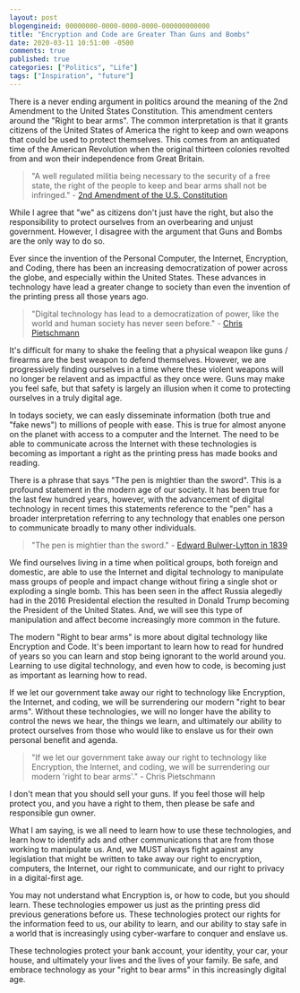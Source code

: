```yaml
---
layout: post
blogengineid: 00000000-0000-0000-0000-000000000000
title: "Encryption and Code are Greater Than Guns and Bombs"
date: 2020-03-11 10:51:00 -0500
comments: true
published: true
categories: ["Politics", "Life"]
tags: ["Inspiration", "future"]
---
```


There is a never ending argument in politics around the meaning of the 2nd Amendment to the United States Constitution. This amendment centers around the "Right to bear arms". The common interpretation is that it grants citizens of the United States of America the right to keep and own weapons that could be used to protect themselves. This comes from an antiquated time of the American Revolution when the original thirteen colonies revolted from and won their independence from Great Britain.

> "A well regulated militia being necessary to the security of a free state, the right of the people to keep and bear arms shall not be infringed." - [2nd Amendment of the U.S. Constitution](https://en.wikipedia.org/wiki/Second_Amendment_to_the_United_States_Constitution)

While I agree that "we" as citizens don't just have the right, but also the responsibility to protect ourselves from an overbearing and unjust government. However, I disagree with the argument that Guns and Bombs are the only way to do so.

Ever since the invention of the Personal Computer, the Internet, Encryption, and Coding, there has been an increasing democratization of power across the globe, and especially within the United States. These advances in technology have lead a greater change to society than even the invention of the printing press all those years ago.

> "Digital technology has lead to a democratization of power, like the world and human society has never seen before." - [Chris Pietschmann](https://pietschsoft.com)

It's difficult for many to shake the feeling that a physical weapon like guns / firearms are the best weapon to defend themselves. However, we are progressively finding ourselves in a time where these violent weapons will no longer be relavent and as impactful as they once were. Guns may make you feel safe, but that safety is largely an illusion when it come to protecting ourselves in a truly digital age.

In todays society, we can easly disseminate information (both true and "fake news") to millions of people with ease. This is true for almost anyone on the planet with access to a computer and the Internet. The need to be able to communicate across the Internet with these technologies is becoming as important a right as the printing press has made books and reading.

There is a phrase that says "The pen is mightier than the sword". This is a profound statement in the modern age of our society. It has been true for the last few hundred years, however, with the advancement of digital technology in recent times this statements reference to the "pen" has a broader interpretation  referring to any technology that enables one person to communicate broadly to many other individuals.

> "The pen is mightier than the sword." - [Edward Bulwer-Lytton in 1839](https://en.wikipedia.org/wiki/The_pen_is_mightier_than_the_sword)

We find ourselves living in a time when political groups, both foreign and domestic, are able to use the Internet and digital technology to manipulate mass groups of people and impact change without firing a single shot or exploding a single bomb. This has been seen in the affect Russia alegedly had in the 2016 Presidental election the resulted in Donald Trump becoming the President of the United States. And, we will see this type of manipulation and affect become increasingly more common in the future.

The modern "Right to bear arms" is more about digital technology like Encryption and Code. It's been important to learn how to read for hundred of years so you can learn and stop being ignorant to the world around you. Learning to use digital technology, and even how to code, is becoming just as important as learning how to read.

If we let our government take away our right to technology like Encryption, the Internet, and coding, we will be surrendering our modern "right to bear arms". Without these technologies, we will no longer have the ability to control the news we hear, the things we learn, and ultimately our ability to protect ourselves from those who would like to enslave us for their own personal benefit and agenda.

> "If we let our government take away our right to technology like Encryption, the Internet, and coding, we will be surrendering our modern 'right to bear arms'." - Chris Pietschmann

I don't mean that you should sell your guns. If you feel those will help protect you, and you have a right to them, then please be safe and responsible gun owner.

What I am saying, is we all need to learn how to use these technologies, and learn how to identify ads and other communications that are from those working to manipulate us. And, we MUST always fight against any legislation that might be written to take away our right to encryption, computers, the Internet, our right to communicate, and our right to privacy in a digital-first age.

You may not understand what Encryption is, or how to code, but you should learn. These technologies empower us just as the printing press did previous generations before us. These technologies protect our rights for the information feed to us, our ability to learn, and our ability to stay safe in a world that is increasingly using cyber-warfare to conquer and enslave us.

These technologies protect your bank account, your identity, your car, your house, and ultimately your lives and the lives of your family. Be safe, and embrace technology as your "right to bear arms" in this increasingly digital age.
